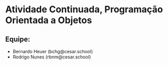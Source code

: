 # Atividade Continuada, Programação Orientada a Objetos

## Equipe:
<ul>
  <li>Bernardo Heuer (bchg@cesar.school)</li>
  <li>Rodrigo Nunes (rbnm@cesar.school)</li>
</ul>
